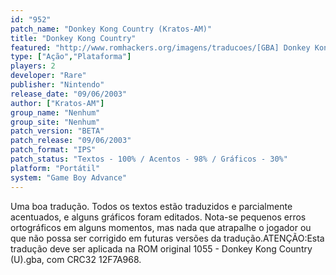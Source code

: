 ```yaml
---
id: "952"
patch_name: "Donkey Kong Country (Kratos-AM)"
title: "Donkey Kong Country"
featured: "http://www.romhackers.org/imagens/traducoes/[GBA] Donkey Kong Country - Kratos-AM - 1.png"
type: ["Ação","Plataforma"]
players: 2
developer: "Rare"
publisher: "Nintendo"
release_date: "09/06/2003"
author: ["Kratos-AM"]
group_name: "Nenhum"
group_site: "Nenhum"
patch_version: "BETA"
patch_release: "09/06/2003"
patch_format: "IPS"
patch_status: "Textos - 100% / Acentos - 98% / Gráficos - 30%"
platform: "Portátil"
system: "Game Boy Advance"
---
```


Uma boa tradução. Todos os textos estão traduzidos e parcialmente acentuados, e alguns gráficos foram editados. Nota-se pequenos erros ortográficos em alguns momentos, mas nada que atrapalhe o jogador ou que não possa ser corrigido em futuras versões da tradução.ATENÇÃO:Esta tradução deve ser aplicada na ROM original 1055 - Donkey Kong Country (U).gba, com CRC32 12F7A968.